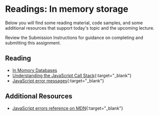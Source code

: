 # Readings: In memory storage

Below you will find some reading material, code samples, and some additional resources that support today's topic and the upcoming lecture.

Review the Submission Instructions for guidance on completing and submitting this assignment.

## Reading

- [In Momory Databases](https://aws.amazon.com/nosql/in-memory/)
- [Understanding the JavaScript Call Stack](https://medium.freecodecamp.org/understanding-the-javascript-call-stack-861e41ae61d4){:target="_blank"}
- [JavaScript error messages](https://codeburst.io/javascript-error-messages-debugging-d23f84f0ae7c){:target="_blank"}

## Additional Resources

- [JavaScript errors reference on MDN](https://developer.mozilla.org/en-US/docs/Web/JavaScript/Reference/Errors){:target="_blank"}

<!-- ### Videos

PLACEHOLDER

### Bookmark/Skim

PLACEHOLDER -->
